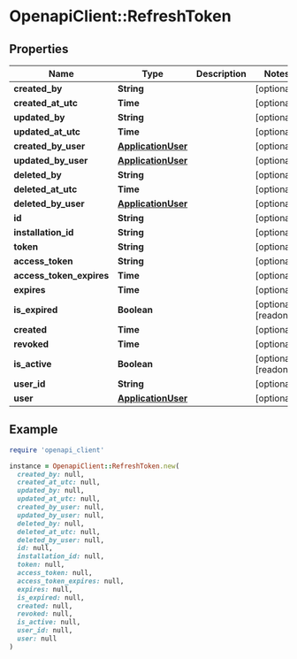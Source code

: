 # OpenapiClient::RefreshToken

## Properties

| Name | Type | Description | Notes |
| ---- | ---- | ----------- | ----- |
| **created_by** | **String** |  | [optional] |
| **created_at_utc** | **Time** |  | [optional] |
| **updated_by** | **String** |  | [optional] |
| **updated_at_utc** | **Time** |  | [optional] |
| **created_by_user** | [**ApplicationUser**](ApplicationUser.md) |  | [optional] |
| **updated_by_user** | [**ApplicationUser**](ApplicationUser.md) |  | [optional] |
| **deleted_by** | **String** |  | [optional] |
| **deleted_at_utc** | **Time** |  | [optional] |
| **deleted_by_user** | [**ApplicationUser**](ApplicationUser.md) |  | [optional] |
| **id** | **String** |  | [optional] |
| **installation_id** | **String** |  | [optional] |
| **token** | **String** |  | [optional] |
| **access_token** | **String** |  | [optional] |
| **access_token_expires** | **Time** |  | [optional] |
| **expires** | **Time** |  | [optional] |
| **is_expired** | **Boolean** |  | [optional][readonly] |
| **created** | **Time** |  | [optional] |
| **revoked** | **Time** |  | [optional] |
| **is_active** | **Boolean** |  | [optional][readonly] |
| **user_id** | **String** |  | [optional] |
| **user** | [**ApplicationUser**](ApplicationUser.md) |  | [optional] |

## Example

```ruby
require 'openapi_client'

instance = OpenapiClient::RefreshToken.new(
  created_by: null,
  created_at_utc: null,
  updated_by: null,
  updated_at_utc: null,
  created_by_user: null,
  updated_by_user: null,
  deleted_by: null,
  deleted_at_utc: null,
  deleted_by_user: null,
  id: null,
  installation_id: null,
  token: null,
  access_token: null,
  access_token_expires: null,
  expires: null,
  is_expired: null,
  created: null,
  revoked: null,
  is_active: null,
  user_id: null,
  user: null
)
```

